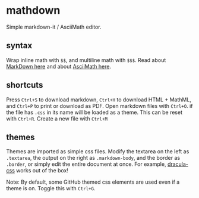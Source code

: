 # mathdown
Simple markdown-it / AsciiMath editor.

## syntax
Wrap inline math with `$$`, and multiline math with `$$$`. Read about [MarkDown here](https://spec.commonmark.org/current/)
and about [AsciiMath here](http://asciimath.org/).

## shortcuts
Press `Ctrl+S` to download markdown, `Ctrl+H` to download HTML + MathML, and `Ctrl+P` to print or download as PDF.
Open markdown files with `Ctrl+O`. if the file has `.css` in its name will be loaded as a theme. This can be
reset with `Ctrl+R`. Create a new file with `Ctrl+M`

## themes
Themes are imported as simple css files. Modify the textarea on the left as `.textarea`, the output on the right
as `.markdown-body`, and the border as `.border`, or simply edit the entire document at once. For example, 
[dracula-css](https://github.com/gkroon/dracula-css) works out of the box!

Note: By default, some GitHub themed css elements are used even if a theme is on. Toggle this with `Ctrl+G`.